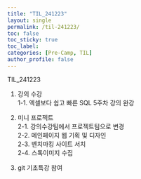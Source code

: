 ```yaml
---
title: "TIL_241223"
layout: single
permalink: /til-241223/
toc: false
toc_sticky: true
toc_label: 
categories: [Pre-Camp, TIL]
author_profile: false
---
```


TIL_241223

1. 강의 수강<br>
1-1. 엑셀보다 쉽고 빠른 SQL 5주차 강의 완강

2. 미니 프로젝트<br>
2-1. 강의수강팀에서 프로젝트팀으로 변경<br>
2-2. 메인페이지 웹 기획 및 디자인<br>
2-3. 벤치마킹 사이트 서치<br>
2-4. 스톡이미지 수집<br>

3. git 기초특강 참여